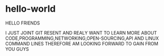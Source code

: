 # hello-world

HELLO FRIENDS

I JUST JOINT GIT RESENT AND REALY WANT TO LEARN MORE ABOUT CODE,PROGRAMMING,NETWORKING,OPEN-SOURCING,API AND LINUX COMMAND LINES THEREFORE AM LOOKING FORWARD TO GAIN FROM YOU GUYS
